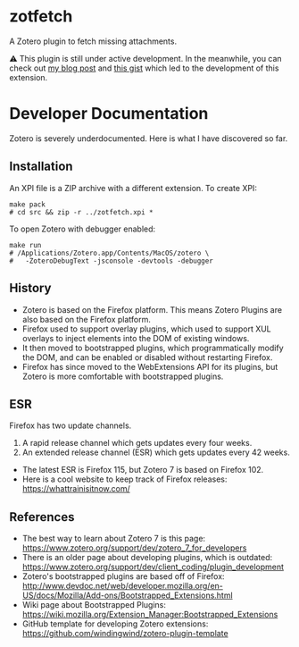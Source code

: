 # zotfetch

A Zotero plugin to fetch missing attachments.

⚠️ This plugin is still under active development. In the meanwhile, you can check out [my blog post](https://nikhilweee.me/blog/2024/zotero-file-sync/) and [this gist](https://gist.github.com/nikhilweee/fdf7b471a31c2f1c2b9527c51d734d86) which led to the development of this extension.

# Developer Documentation

Zotero is severely underdocumented. Here is what I have discovered so far.

## Installation

An XPI file is a ZIP archive with a different extension. To create XPI:

```console
make pack
# cd src && zip -r ../zotfetch.xpi *
```

To open Zotero with debugger enabled:

```console
make run
# /Applications/Zotero.app/Contents/MacOS/zotero \
#   -ZoteroDebugText -jsconsole -devtools -debugger
```

## History

- Zotero is based on the Firefox platform. This means Zotero Plugins are also
  based on the Firefox platform.
- Firefox used to support overlay plugins, which used to support XUL overlays to
  inject elements into the DOM of existing windows.
- It then moved to bootstrapped plugins, which programmatically modify the DOM,
  and can be enabled or disabled without restarting Firefox.
- Firefox has since moved to the WebExtensions API for its plugins, but Zotero
  is more comfortable with bootstrapped plugins.

## ESR

Firefox has two update channels.

1. A rapid release channel which gets updates every four weeks.
2. An extended release channel (ESR) which gets updates every 42 weeks.

- The latest ESR is Firefox 115, but Zotero 7 is based on Firefox 102.
- Here is a cool website to keep track of Firefox releases:
  https://whattrainisitnow.com/

## References

- The best way to learn about Zotero 7 is this page:
  https://www.zotero.org/support/dev/zotero_7_for_developers
- There is an older page about developing plugins, which is outdated:
  https://www.zotero.org/support/dev/client_coding/plugin_development
- Zotero's bootstrapped plugins are based off of Firefox:
  http://www.devdoc.net/web/developer.mozilla.org/en-US/docs/Mozilla/Add-ons/Bootstrapped_Extensions.html
- Wiki page about Bootstrapped Plugins:
  https://wiki.mozilla.org/Extension_Manager:Bootstrapped_Extensions
- GitHub template for developing Zotero extensions:
  https://github.com/windingwind/zotero-plugin-template
